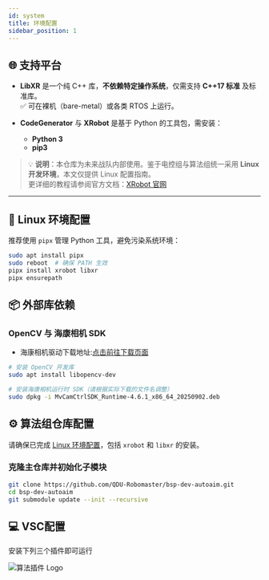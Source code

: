 ```yaml
---
id: system
title: 环境配置
sidebar_position: 1
---
```


## 🌐 支持平台

- **LibXR** 是一个纯 C++ 库，**不依赖特定操作系统**，仅需支持 **C++17 标准** 及标准库。  
  ✅ 可在裸机（bare-metal）或各类 RTOS 上运行。

- **CodeGenerator** 与 **XRobot** 是基于 Python 的工具包，需安装：
  - **Python 3**
  - **pip3**

> 💡 **说明**：本仓库为未来战队内部使用。鉴于电控组与算法组统一采用 **Linux 开发环境**，本文仅提供 Linux 配置指南。  
> 更详细的教程请参阅官方文档：[XRobot 官网](https://xrobot-org.github.io/)

---

## 🐧 Linux 环境配置

推荐使用 `pipx` 管理 Python 工具，避免污染系统环境：

```bash
sudo apt install pipx
sudo reboot  # 确保 PATH 生效
pipx install xrobot libxr
pipx ensurepath
```

## 📦 外部库依赖
### OpenCV 与 海康相机 SDK
- 海康相机驱动下载地址:[点击前往下载页面](https://www.hikrobotics.com/cn/machinevision/service/download/?module=0)

``` bash
# 安装 OpenCV 开发库
sudo apt install libopencv-dev

# 安装海康相机运行时 SDK（请根据实际下载的文件名调整）
sudo dpkg -i MvCamCtrlSDK_Runtime-4.6.1_x86_64_20250902.deb
```

## ⚙️ 算法组仓库配置

请确保已完成 [Linux 环境配置](#linux-环境配置)，包括 `xrobot` 和 `libxr` 的安装。

###  克隆主仓库并初始化子模块

```bash
git clone https://github.com/QDU-Robomaster/bsp-dev-autoaim.git
cd bsp-dev-autoaim
git submodule update --init --recursive
```

## 💻 VSC配置
安装下列三个插件即可运行

![算法插件 Logo](/img/算法插件.jpg)